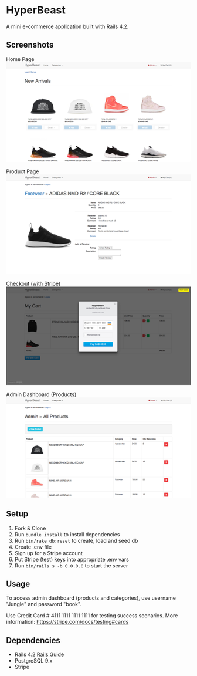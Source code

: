 # HyperBeast

A mini e-commerce application built with Rails 4.2.

## Screenshots

Home Page
!["Home Page"](https://github.com/michael-38/hyperbeast/blob/master/docs/home_page.png)

Product Page
!["Product Page"](https://github.com/michael-38/hyperbeast/blob/master/docs/product_page.png)

Checkout (with Stripe)
!["Checkout"](https://github.com/michael-38/hyperbeast/blob/master/docs/checkout_stripe.png)

Admin Dashboard (Products)
!["Admin Dashboard"](https://github.com/michael-38/hyperbeast/blob/master/docs/admin_product_page.png)

## Setup

1.  Fork & Clone
2.  Run `bundle install` to install dependencies
3.  Run `bin/rake db:reset` to create, load and seed db
4.  Create .env file
5.  Sign up for a Stripe account
6.  Put Stripe (test) keys into appropriate .env vars
7.  Run `bin/rails s -b 0.0.0.0` to start the server

## Usage

To access admin dashboard (products and categories), use username "Jungle" and password "book".

Use Credit Card # 4111 1111 1111 1111 for testing success scenarios.
More information: <https://stripe.com/docs/testing#cards>

## Dependencies

* Rails 4.2 [Rails Guide](http://guides.rubyonrails.org/v4.2/)
* PostgreSQL 9.x
* Stripe
